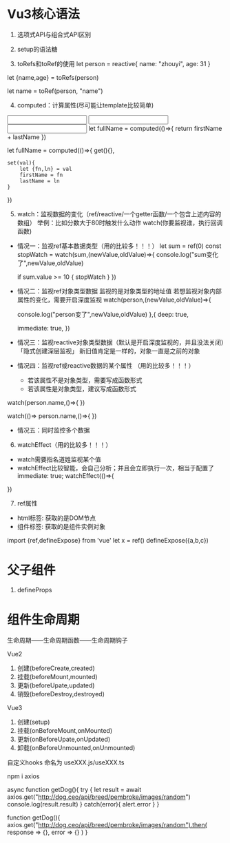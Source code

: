 # Vu3核心语法
1. 选项式API与组合式API区别

2. setup的语法糖

3. toRefs和toRef的使用
let person = reactive{
    name: "zhouyi",
    age: 31
}
<!-- toRefs解构reactive类型的数据，并且修改name的值，person中的name值也会修改 -->
let {name,age} = toRefs(person)
<!-- toRef，不常用 -->
let name = toRef(person, "name")

4. computed：计算属性(尽可能让template比较简单)
<!-- 单向绑定，数据渲染到页面上 -->
<input type="text" :value="firstname">
<!-- 单向绑定，数据渲染到页面上 -->
<input type="text" v-model="firstName">
<input type="text" v-model="lastName">
let fullName = computed(()=>{
    <!-- 必须有返回值，依赖的数据发生变化，计算属性会重新计算 -->
    <!-- 方法没有缓存，计算属性有缓存 -->
    <!-- 计算属性是只读，无法直接修改fullName！！！ -->
    return firstName + lastName
})

let fullName = computed(()=>{
    get(){},
<!-- 如何设置fullName的值？使用接收到的值，去修改firstName和lastName -->
    set(val){
        let {fn,ln} = val
        firstName = fn
        lastName = ln
    }
})

5. watch：监视数据的变化（ref/reactive/一个getter函数/一个包含上述内容的数组）
举例：比如分数大于80时触发什么动作
watch(你要监视谁，执行回调函数)

* 情况一：监视ref基本数据类型（用的比较多！！！）
let sum = ref(0)
const stopWatch = watch(sum,(newValue,oldValue)=>{
    console.log("sum变化了",newValue,oldValue)
    <!-- 如何停止监视 -->
    if sum.value >= 10 {
        stopWatch
    }
})

* 情况二：监视ref对象类型数据
监视的是对象类型的地址值
若想监视对象内部属性的变化，需要开启深度监视
watch(person,(newValue,oldValue)=>{
    <!-- 
        如果只修改属性，newValue和oldValue都是新值，因为还是那个对象
        一般开发时只关心newValue，不会去关心oldValue，(value) => {} 
    -->
    console.log("person变了",newValue,oldValue)
},{
    deep: true,
    <!-- 一开始就会执行一次，新值就是当前值，旧值就是undefined -->
    immediate: true,
})

* 情况三：监视reactive对象类型数据（默认是开启深度监视的，并且没法关闭）「隐式创建深层监视」
新旧值肯定是一样的，对象一直是之前的对象

* 情况四：监视ref或reactive数据的某个属性 （用的比较多！！！）
    * 若该属性不是对象类型，需要写成函数形式
    * 若该属性是对象类型，建议写成函数形式

<!-- 不能这么写 -->
watch(person.name,()=>{
    <!-- 不能这么写，会报错！！！ -->
})
<!-- 需要加工成getter函数 -->
watch(()=> person.name,()=>{
    <!-- 监视响应式对象的某个属性，如果是基础类型，需要写成函数形式 -->
    <!-- 监视响应式对象的某个属性，如果是对象类型，建议写成函数形式 -->
})

* 情况五：同时监控多个数据

6. watchEffect（用的比较多！！！）
* watch需要指名道姓监视某个值
* watchEffect比较智能，会自己分析；并且会立即执行一次，相当于配置了immediate: true;
watchEffect(()=>{
    <!-- watchEffect会分析用到了哪些变量 -->
})

7. ref属性
* html标签: 获取的是DOM节点
* 组件标签: 获取的是组件实例对象
<div ref="x"></div>

import {ref,defineExpose} from 'vue'
let x = ref()
defineExpose({a,b,c})


# 父子组件
1. defineProps

# 组件生命周期
生命周期——生命周期函数——生命周期钩子

Vue2
1. 创建(beforeCreate,created)
2. 挂载(beforeMount,mounted)
3. 更新(beforeUpate,updated)
4. 销毁(beforeDestroy,destroyed)

Vue3
1. 创建(setup)
2. 挂载(onBeforeMount,onMounted)
3. 更新(onBeforeUpate,onUpdated)
4. 卸载(onBeforeUnmounted,onUnmounted)

自定义hooks
命名为 useXXX.js/useXXX.ts

npm i axios
<!-- 这么写不优雅，axios使用拦截器来处理错误 -->
async function getDog(){
    try {
        <!-- 异步发送请求 -->
        let result = await axios.get("http://dog.ceo/api/breed/pembroke/images/random")
        console.log(result.result)
    } catch(error){
        <!-- 处理异常 -->
        alert.error
    }
}

function getDog(){
    axios.get("http://dog.ceo/api/breed/pembroke/images/random").then(
        response => {},
        error => {}
    )
}


